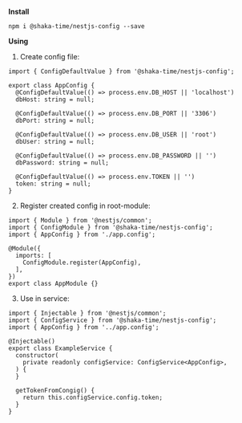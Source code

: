 **Install**

```npm i @shaka-time/nestjs-config --save```

**Using**

1. Create config file:
```
import { ConfigDefaultValue } from '@shaka-time/nestjs-config';

export class AppConfig {
  @ConfigDefaultValue(() => process.env.DB_HOST || 'localhost')
  dbHost: string = null;

  @ConfigDefaultValue(() => process.env.DB_PORT || '3306')
  dbPort: string = null;

  @ConfigDefaultValue(() => process.env.DB_USER || 'root')
  dbUser: string = null;
  
  @ConfigDefaultValue(() => process.env.DB_PASSWORD || '')
  dbPassword: string = null;
  
  @ConfigDefaultValue(() => process.env.TOKEN || '')
  token: string = null;
}
```

2. Register created config in root-module:

```
import { Module } from '@nestjs/common';
import { ConfigModule } from '@shaka-time/nestjs-config';
import { AppConfig } from './app.config';

@Module({
  imports: [
    ConfigModule.register(AppConfig),
  ],
})
export class AppModule {}
```

3. Use in service:
```
import { Injectable } from '@nestjs/common';
import { ConfigService } from '@shaka-time/nestjs-config';
import { AppConfig } from '../app.config';

@Injectable()
export class ExampleService {
  constructor(
    private readonly configService: ConfigService<AppConfig>,
  ) {
  }
  
  getTokenFromCongig() {
    return this.configService.config.token;
  }
}
```
